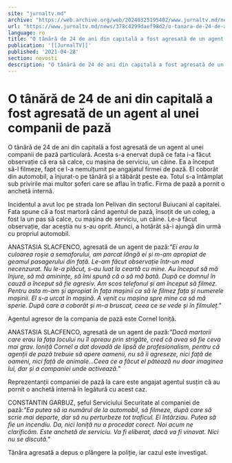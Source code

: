 ```yaml
---
site: "jurnaltv.md"
archive: "https://web.archive.org/web/20240325195402/www.jurnaltv.md/news/378c4299daef98d2/o-tanara-de-24-de-ani-din-capitala-a-fost-agresata-de-un-agent-al-unei-companii-de-paza.html?fbclid=IwAR2I3V5ET8fiUeXw6ZLLJfllNenWeoOVP6uvi1U7mwU0u_6aXH9kYKEqfB8"
url: "https://www.jurnaltv.md/news/378c4299daef98d2/o-tanara-de-24-de-ani-din-capitala-a-fost-agresata-de-un-agent-al-unei-companii-de-paza.html"
language: ro
title: "O tânără de 24 de ani din capitală a fost agresată de un agent al unei companii de pază"
publication: '[[JurnalTV]]'
published: '2021-04-28'
section: novosti
description: "O tânără de 24 de ani din capitală a fost agresată de un agent al unei companii de pază particulară. Acesta s-a enervat după ce fata i-a făcut observație că era să calce, cu mașina de serviciu, un câine. Ea a început să-l filmeze, fapt ce l-a nemulțumit pe angajatul firmei de pază. El coborât din automobil, a înjurat-o pe tânără și a tăbărât peste ea. Totul s-a întâmplat sub privirile mai multor șoferi care se aflau în trafic. Firma de pază a pornit o anchetă internă."
---
```


# O tânără de 24 de ani din capitală a fost agresată de un agent al unei companii de pază

O tânără de 24 de ani din capitală a fost agresată de un agent al unei companii de pază particulară. Acesta s-a enervat după ce fata i-a făcut observație că era să calce, cu mașina de serviciu, un câine. Ea a început să-l filmeze, fapt ce l-a nemulțumit pe angajatul firmei de pază. El coborât din automobil, a înjurat-o pe tânără și a tăbărât peste ea. Totul s-a întâmplat sub privirile mai multor șoferi care se aflau în trafic. Firma de pază a pornit o anchetă internă.

Incidentul a avut loc pe strada Ion Pelivan din sectorul Buiucani al capitalei. Fata spune că a fost martoră când agentul de pază, însoțit de un coleg, a fost la un pas să calce, cu mașina de serviciu, un câine. Le-a făcut observație, dar aceștia nu s-au oprit. Atunci, a hotărât să-i ajungă din urmă cu propriul automobil.

ANASTASIA SLACFENCO, agresată de un agent de pază:*"Ei erau la culoarea roșie a semaforului, am parcat lângă ei și m-am apropiat de geamul pasagerului din față. Le-am făcut observație într-un mod necenzurat. Nu le-a plăcut, s-au luat la ceartă cu mine. Au început să mă înjure, să mă aminințe, să îmi spună că o să mă bată. După ce domnul în cauză a început să fie agresiv. Am scos telefonul și am început să filmez. Pentru asta m-am și apropiat în fața mașinii ca să le filmez fața și numerele mașinii. El s-a urcat în mașină. A venit cu mașina spre mine ca să mă sperie. După care a coborât și m-a bruscat, ceea ce se vede și în filmuleț."*

Agentul agresor de la compania de pază este Cornel Ioniță.

ANASTASIA SLACFENCO, agresată de un agent de pază:*"Dacă martorii care erau la fața locului nu îl opreau prin strigăte, cred că avea să fie ceva mai grav. Ioniță Cornel a dat dovadă de lipsă de profesionalism, pentru că agenții de pază trebuie să apere oamenii, nu să îi agreseze, nici față de oameni, nici față de animale...Ceea ce a făcut el pătează nu doar imaginea lui, dar și a companiei unde activează."*

Reprezentanții companiei de pază la care este angajat agentul susțin că au pornit o anchetă internă în legătură cu acest caz.

CONSTANTIN GARBUZ, șeful Serviciului Securitate al companiei de pază:*"Ea putea să ia numărul de la automobil, să filmeze, după care să scrie mai departe, dar să nu perturbeze tot traficul. Ei întârziau. Putea să fie un incendiu. Da, nici Ioniță nu a procedat corect. Noi acum ne clarificăm. Este anchetă de serviciu. Va fi eliberat, dacă va fi vinovat. Nici nu se discută."*

Tânăra agresată a depus o plângere la poliție, iar cazul este investigat.